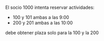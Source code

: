 El socio 1000 intenta reservar actividades:

- 100 y 101 ambas a las 9:00
- 200 y 201 ambas a las 10:00

debe obtener plaza solo para la 100 y la 200
